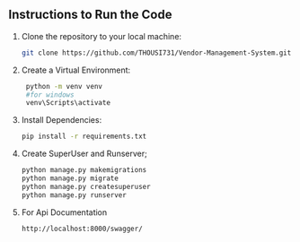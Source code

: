 ##  Instructions to Run the Code


1. Clone the repository to your local machine:

   ```bash
   git clone https://github.com/THOUSI731/Vendor-Management-System.git

2. Create a Virtual Environment:

   ```bash
    python -m venv venv
    #for windows
    venv\Scripts\activate

3. Install Dependencies:

    ```bash
    pip install -r requirements.txt

5. Create SuperUser and Runserver;

    ```bash
    python manage.py makemigrations
    python manage.py migrate    
    python manage.py createsuperuser
    python manage.py runserver
    
6. For Api Documentation
    ```bash
    http://localhost:8000/swagger/

